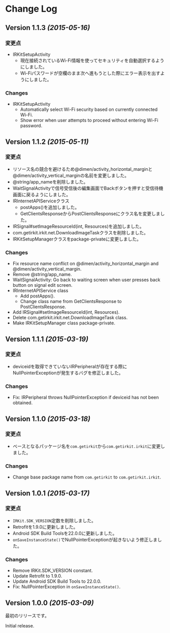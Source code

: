 Change Log
==========

Version 1.1.3 *(2015-05-16)*
----------------------------

### 変更点

- IRKitSetupActivity
  - 現在接続されているWi-Fi情報を使ってセキュリティを自動選択するようにしました。
  - Wi-Fiパスワードが空欄のまま次へ進もうとした際にエラー表示を出すようにしました。


### Changes

- IRKitSetupActivity
  - Automatically select Wi-Fi security based on currently connected Wi-Fi.
  - Show error when user attempts to proceed without entering Wi-Fi password.


Version 1.1.2 *(2015-05-11)*
----------------------------

### 変更点

- リソース名の競合を避けるため@dimen/activity_horizontal_marginと@dimen/activity_vertical_marginの名前を変更しました。
- @string/app_nameを削除しました。
- WaitSignalActivityで信号受信後の編集画面でBackボタンを押すと受信待機画面に戻るようにしました。
- IRInternetAPIServiceクラス
  - postApps()を追加しました。
  - GetClientsResponseからPostClientsResponseにクラス名を変更しました。
- IRSignal#setImageResourceId(int, Resources)を追加しました。
- com.getirkit.irkit.net.DownloadImageTaskクラスを削除しました。
- IRKitSetupManagerクラスをpackage-privateに変更しました。


### Changes

- Fix resource name conflict on @dimen/activity_horizontal_margin and @dimen/activity_vertical_margin.
- Remove @string/app_name.
- WaitSignalActivity: Go back to waiting screen when user presses back button on signal edit screen.
- IRInternetAPIService class
  - Add postApps().
  - Change class name from GetClientsResponse to PostClientsResponse.
- Add IRSignal#setImageResourceId(int, Resources).
- Delete com.getirkit.irkit.net.DownloadImageTask class.
- Make IRKitSetupManager class package-private.


Version 1.1.1 *(2015-03-19)*
----------------------------

### 変更点

- deviceidを取得できていないIRPeripheralが存在する際にNullPointerExceptionが発生するバグを修正しました。


### Changes

- Fix: IRPeripheral throws NullPointerException if deviceid has not been obtained.


Version 1.1.0 *(2015-03-18)*
----------------------------

### 変更点

- ベースとなるパッケージ名を`com.getirkit`から`com.getirkit.irkit`に変更しました。


### Changes

- Change base package name from `com.getirkit` to `com.getirkit.irkit`.


Version 1.0.1 *(2015-03-17)*
----------------------------

### 変更点

- `IRKit.SDK_VERSION`定数を削除しました。
- Retrofitを1.9.0に更新しました。
- Android SDK Build Toolsを22.0.0に更新しました。
- `onSaveInstanceState()`でNullPointerExceptionが起きないよう修正しました。


### Changes

- Remove IRKit.SDK_VERSION constant.
- Update Retrofit to 1.9.0.
- Update Android SDK Build Tools to 22.0.0.
- Fix: NullPointerException in `onSaveInstanceState()`.


Version 1.0.0 *(2015-03-09)*
----------------------------

最初のリリースです。


Initial release.
